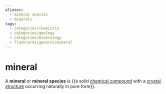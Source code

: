 ```yaml
---
aliases:
  - mineral species
  - minerals
tags:
  - categories/chemistry
  - categories/geology
  - categories/mineralogy
  - flashcards/general/mineral
---
```


# mineral

A __mineral__ or __mineral species__ is {{a solid [chemical compound](chemical%20compound.md) with a [crystal structure](crystal%20structure.md) occurring naturally in pure form}}.
